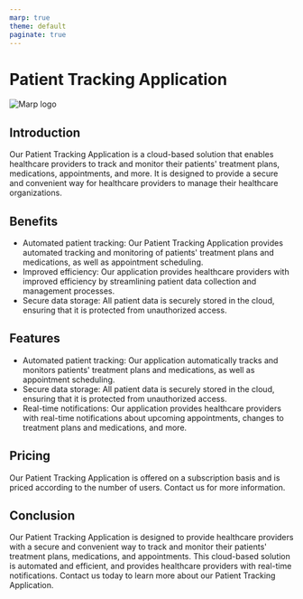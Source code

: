```yaml
---
marp: true
theme: default
paginate: true
---
```

# Patient Tracking Application

![Marp logo](https://s3.amazonaws.com/marp-demo/assets/marp.png)

## Introduction

Our Patient Tracking Application is a cloud-based solution that enables healthcare providers to track and monitor their patients' treatment plans, medications, appointments, and more. It is designed to provide a secure and convenient way for healthcare providers to manage their healthcare organizations.

## Benefits

- Automated patient tracking: Our Patient Tracking Application provides automated tracking and monitoring of patients' treatment plans and medications, as well as appointment scheduling.
- Improved efficiency: Our application provides healthcare providers with improved efficiency by streamlining patient data collection and management processes.
- Secure data storage: All patient data is securely stored in the cloud, ensuring that it is protected from unauthorized access.

## Features

- Automated patient tracking: Our application automatically tracks and monitors patients' treatment plans and medications, as well as appointment scheduling.
- Secure data storage: All patient data is securely stored in the cloud, ensuring that it is protected from unauthorized access.
- Real-time notifications: Our application provides healthcare providers with real-time notifications about upcoming appointments, changes to treatment plans and medications, and more.

## Pricing

Our Patient Tracking Application is offered on a subscription basis and is priced according to the number of users. Contact us for more information.

## Conclusion

Our Patient Tracking Application is designed to provide healthcare providers with a secure and convenient way to track and monitor their patients' treatment plans, medications, and appointments. This cloud-based solution is automated and efficient, and provides healthcare providers with real-time notifications. Contact us today to learn more about our Patient Tracking Application.
  